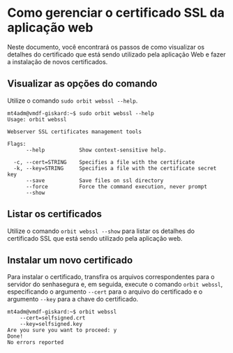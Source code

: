 # Como gerenciar o certificado SSL da aplicação web

Neste documento, você encontrará os passos de como visualizar os detalhes do certificado que está sendo utilizado pela aplicação Web e fazer a instalação de novos certificados.

## Visualizar as opções do comando
Utilize o comando `sudo orbit webssl --help`.
```
mt4adm@vmdf-giskard:~$ sudo orbit webssl --help
Usage: orbit webssl

Webserver SSL certificates management tools

Flags:
      --help           Show context-sensitive help.

  -c, --cert=STRING    Specifies a file with the certificate
  -k, --key=STRING     Specifies a file with the certificate secret key
      --save           Save files on ssl directory
      --force          Force the command execution, never prompt
      --show 
 ```

## Listar os certificados
Utilize o comando `orbit webssl --show` para listar os detalhes do certificado SSL que está sendo utilizado pela aplicação web.

## Instalar um novo certificado
Para instalar o certificado, transfira os arquivos correspondentes para o servidor do senhasegura e, em seguida, execute o comando `orbit webssl`, especificando o argumento `--cert` para o arquivo do certificado e o argumento `--key` para a chave do certificado. 
```
mt4adm@vmdf-giskard:~$ orbit webssl  
    --cert=selfsigned.crt  
    --key=selfsigned.key
Are you sure you want to proceed: y
Done!
No errors reported
```